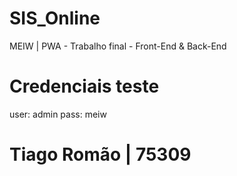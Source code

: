 # SIS_Online
 MEIW | PWA - Trabalho final - Front-End & Back-End
  
# Credenciais teste
user: admin
pass: meiw


# Tiago Romão | 75309
